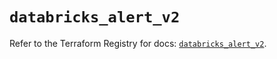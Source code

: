 # `databricks_alert_v2`

Refer to the Terraform Registry for docs: [`databricks_alert_v2`](https://registry.terraform.io/providers/databricks/databricks/1.94.0/docs/resources/alert_v2).

